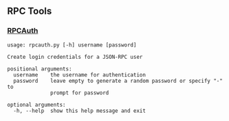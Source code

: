 
RPC Tools
---------------------

### [RPCAuth](/share/rpcauth) ###

```
usage: rpcauth.py [-h] username [password]

Create login credentials for a JSON-RPC user

positional arguments:
  username    the username for authentication
  password    leave empty to generate a random password or specify "-" to
              prompt for password

optional arguments:
  -h, --help  show this help message and exit
  ```